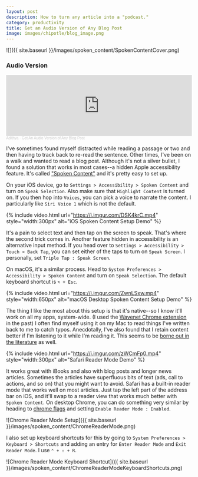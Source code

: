 ```yaml
---
layout: post
description: How to turn any article into a "podcast."
category: productivity
title: Get an Audio Version of Any Blog Post
image: images/chipotle/blog_image.png
---
```


![]({{ site.baseurl }}/images/spoken_content/SpokenContentCover.png)

### Audio Version

<!-- markdownlint-disable -->
<iframe width="100%" height="166" scrolling="no" frameborder="no" allow="autoplay" src="https://w.soundcloud.com/player/?url=https%3A//api.soundcloud.com/tracks/1163756371&color=%23ff5500&auto_play=false&hide_related=false&show_comments=true&show_user=true&show_reposts=false&show_teaser=true"></iframe><div style="font-size: 10px; color: #cccccc;line-break: anywhere;word-break: normal;overflow: hidden;white-space: nowrap;text-overflow: ellipsis; font-family: Interstate,Lucida Grande,Lucida Sans Unicode,Lucida Sans,Garuda,Verdana,Tahoma,sans-serif;font-weight: 100;"><a href="https://soundcloud.com/adithyabsk" title="Adithya" target="_blank" style="color: #cccccc; text-decoration: none;">Adithya</a> · <a href="https://soundcloud.com/adithyabsk/spoken-content" title="Get An Audio Version of Any Blog Post" target="_blank" style="color: #cccccc; text-decoration: none;">Get An Audio Version of Any Blog Post</a></div>
<!-- markdownlint-enable -->

I've sometimes found myself distracted while reading a passage or two and then
having to track back to re-read the sentence. Other times, I've been on a walk
and wanted to read a blog post. Although it's not a silver bullet,
I found a solution that works in most cases--a hidden Apple accessibility
feature. It's called
["Spoken Content"](https://support.apple.com/guide/iphone/spoken-content-iph96b214f0/ios)
and it's pretty easy to set up.

On your iOS device, go to `Settings > Accessibility > Spoken Content` and turn
on `Speak Selection`. Also make sure that `Highlight Content` is turned on.
If you then hop into `Voices`, you can pick a voice to narrate the content. I
particularly like `Siri Voice 1` which is not the default.

{% include video.html url="https://i.imgur.com/DSK4krC.mp4" style="width:300px"
alt="iOS Spoken Content Setup Demo" %}

It's a pain to select text and then tap on the screen to speak. That's where the
second trick comes in. Another feature hidden in accessibility is an alternative
input method. If you head over to `Settings > Accessibility > Touch > Back Tap`,
you can set either of the taps to turn on `Speak Screen`. I personally, set
`Triple Tap : Speak Screen`.

On macOS, it's a similar process. Head to
`System Preferences > Accessibility > Spoken Content` and turn on
`Speak Selection`. The default keyboard shortcut is `⌥ + Esc`.

{% include video.html url="https://i.imgur.com/ZwnLSxw.mp4" style="width:650px"
alt="macOS Desktop Spoken Content Setup Demo" %}

The thing I like the most about this setup is that it's native--so I know it'll
work on all my apps, system-wide. (I used the
[Wavenet Chrome extension](https://chrome.google.com/webstore/detail/wavenet-for-chrome/iefankigbnlnlaolflbcopliocibkffc?hl=en)
in the past) I often find myself using it on my Mac to read things I've written
back to me to catch typos. Anecdotally, I've also found that I retain content
better if I'm listening to it while I'm reading it. This seems to be
[borne out in the literature](https://moritz.digital/reading/)
as well.

{% include video.html url="https://i.imgur.com/zWCmFp0.mp4" style="width:300px"
alt="Safari Reader Mode Demo" %}

It works great with iBooks and also with blog posts and longer news articles.
Sometimes the articles have superfluous bits of text (ads, call to actions, and
so on) that you might want to avoid. Safari has a built-in reader mode that
works well on most articles. Just tap the left part of the address bar on iOS,
and it'll swap to a reader view that works much better with `Spoken Content`. On
desktop Chrome, you can do something very similar by heading to
[chrome flags](chrome://flags/) and setting `Enable Reader Mode : Enabled`.

![Chrome Reader Mode Setup]({{ site.baseurl }}/images/spoken_content/ChromeReaderMode.png)

I also set up keyboard shortcuts for this by going to
`System Preferences > Keyboard > Shortcuts` and adding an entry for
`Enter Reader Mode` and `Exit Reader Mode`. I use `⌃ + ⇧ + R`.

![Chrome Reader Mode Keyboard Shortcut]({{ site.baseurl }}/images/spoken_content/ChromeReaderModeKeyboardShortcuts.png)
